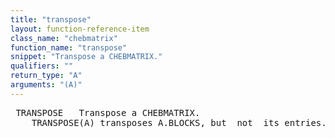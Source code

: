 ```yaml
---
title: "transpose"
layout: function-reference-item
class_name: "chebmatrix"
function_name: "transpose"
snippet: "Transpose a CHEBMATRIX."
qualifiers: ""
return_type: "A"
arguments: "(A)"
---
```


<pre class="help-text"> TRANSPOSE   Transpose a CHEBMATRIX.
    TRANSPOSE(A) transposes A.BLOCKS, but _not_ its entries.
</pre>